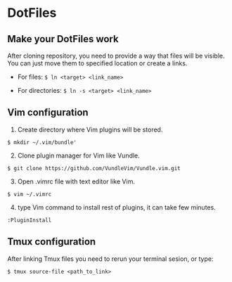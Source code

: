 # DotFiles

## Make your DotFiles work

After cloning repository, you need to provide a way that files will be visible. 
You can just move them to specified location or create a links.

- For files:
`$ ln <target> <link_name>`

- For directories:
`$ ln -s <target> <link_name>`

## Vim configuration

1. Create directory where Vim plugins will be stored.

`$ mkdir ~/.vim/bundle'`

2. Clone plugin manager for Vim like Vundle.

`$ git clone https://github.com/VundleVim/Vundle.vim.git`

3. Open .vimrc file with text editor like Vim.

`$ vim ~/.vimrc`

4. type Vim command to install rest of plugins, it can take few minutes.

`:PluginInstall`

## Tmux configuration

After linking Tmux files you need to rerun your terminal sesion, or type:


`$ tmux source-file <path_to_link>`
